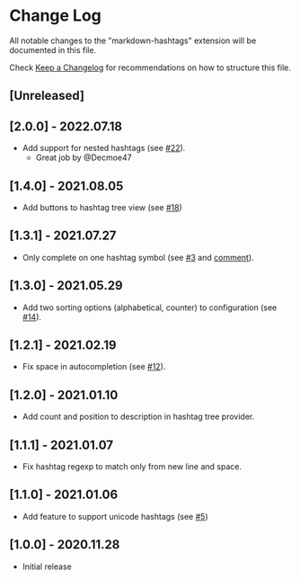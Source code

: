 # Change Log

All notable changes to the "markdown-hashtags" extension will be documented in this file.

Check [Keep a Changelog](http://keepachangelog.com/) for recommendations on how to structure this file.

## [Unreleased]

## [2.0.0] - 2022.07.18

- Add support for nested hashtags (see [#22](https://github.com/vanadium23/markdown-hashtags/pull/22)).
  - Great job by @Decmoe47

## [1.4.0] - 2021.08.05

- Add buttons to hashtag tree view (see [#18](https://github.com/vanadium23/markdown-hashtags/issues/18))

## [1.3.1] - 2021.07.27

- Only complete on one hashtag symbol (see [#3](https://github.com/vanadium23/markdown-hashtags/issues/3) and [comment](https://github.com/vanadium23/markdown-hashtags/issues/13#issuecomment-886175972)).

## [1.3.0] - 2021.05.29

- Add two sorting options (alphabetical, counter) to configuration (see [#14](https://github.com/vanadium23/markdown-hashtags/issues/14)).

## [1.2.1] - 2021.02.19

- Fix space in autocompletion (see [#12](https://github.com/vanadium23/markdown-hashtags/issues/12)).

## [1.2.0] - 2021.01.10

- Add count and position to description in hashtag tree provider.

## [1.1.1] - 2021.01.07

- Fix hashtag regexp to match only from new line and space.

## [1.1.0] - 2021.01.06

- Add feature to support unicode hashtags (see [#5](https://github.com/vanadium23/markdown-hashtags/issues/5))

## [1.0.0] - 2020.11.28

- Initial release
